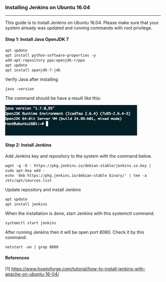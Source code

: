 ### Installing Jenkins on Ubuntu 16.04
--------------------------------------

This guide is to install Jenkins on Ubuntu 16.04. Please make sure that your system already was updated and running commands with root privilege.

#### Step 1: Install Java OpenJDK 7

```
apt update
apt install python-software-properties -y
add-apt-repository ppa:openjdk-r/ppa
apt update
apt install openjdk-7-jdk
```

Verify Java after installing

```
java -version
```

The command should be have a result like this:

<img src = '../images/java_result_1.png'>

#### Step 2: Install Jenkins

Add Jenkins key and repository to the system with the command below.
```
wget -q -O - https://pkg.jenkins.io/debian-stable/jenkins.io.key | sudo apt-key add -
echo 'deb https://pkg.jenkins.io/debian-stable binary/' | tee -a /etc/apt/sources.list
```

Update repository and install Jenkins

```
apt update
apt install jenkins
```

When the installation is done, start Jenkins with this systemctl command.
```
systemctl start jenkins
```

After running Jenkins then it will be open port 8080. Check it by this command:

```
netstart -an | grep 8080
```

#### References
[1] https://www.howtoforge.com/tutorial/how-to-install-jenkins-with-apache-on-ubuntu-16-04/
